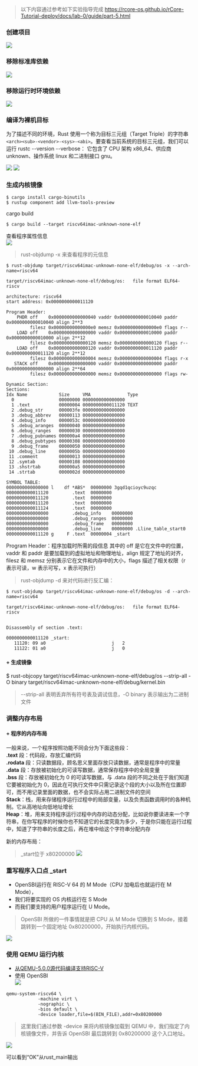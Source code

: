 > 以下内容通过参考如下实验指导完成
https://rcore-os.github.io/rCore-Tutorial-deploy/docs/lab-0/guide/part-5.html 

### 创建项目
![](pics/1.png)
### 移除标准库依赖
![](pics/2.png)
### 移除运行时环境依赖
![](pics/3.png)
### 编译为裸机目标 

为了描述不同的环境，Rust 使用一个称为目标三元组（Target Triple）的字符串 ```<arch><sub>-<vendor>-<sys>-<abi>```。要查看当前系统的目标三元组，我们可以运行 rustc --version --verbose：
它包含了 CPU 架构 x86_64、供应商 unknown、操作系统 linux 和二进制接口 gnu。

![](pics/4.png)
![](pics/5.png)
### 生成内核镜像
```shell
$ cargo install cargo-binutils  
$ rustup component add llvm-tools-preview
```

cargo build
```shell
$ cargo build --target riscv64imac-unknown-none-elf
```
查看程序属性信息  
![](pics/6.png)
> rust-objdump -x 来查看程序的元信息
```
$ rust-objdump target/riscv64imac-unknown-none-elf/debug/os -x --arch-name=riscv64

target/riscv64imac-unknown-none-elf/debug/os:	file format ELF64-riscv

architecture: riscv64
start address: 0x0000000000011120

Program Header:
    PHDR off    0x0000000000000040 vaddr 0x0000000000010040 paddr 0x0000000000010040 align 2**3
         filesz 0x00000000000000e0 memsz 0x00000000000000e0 flags r--
    LOAD off    0x0000000000000000 vaddr 0x0000000000010000 paddr 0x0000000000010000 align 2**12
         filesz 0x0000000000000120 memsz 0x0000000000000120 flags r--
    LOAD off    0x0000000000000120 vaddr 0x0000000000011120 paddr 0x0000000000011120 align 2**12
         filesz 0x0000000000000004 memsz 0x0000000000000004 flags r-x
   STACK off    0x0000000000000000 vaddr 0x0000000000000000 paddr 0x0000000000000000 align 2**64
         filesz 0x0000000000000000 memsz 0x0000000000000000 flags rw-

Dynamic Section:
Sections:
Idx Name            Size     VMA              Type
  0                 00000000 0000000000000000 
  1 .text           00000004 0000000000011120 TEXT
  2 .debug_str      000003fe 0000000000000000 
  3 .debug_abbrev   00000113 0000000000000000 
  4 .debug_info     0000053c 0000000000000000 
  5 .debug_aranges  00000040 0000000000000000 
  6 .debug_ranges   00000030 0000000000000000 
  7 .debug_pubnames 000000a4 0000000000000000 
  8 .debug_pubtypes 00000308 0000000000000000 
  9 .debug_frame    00000050 0000000000000000 
 10 .debug_line     0000005b 0000000000000000 
 11 .comment        00000013 0000000000000000 
 12 .symtab         00000108 0000000000000000 
 13 .shstrtab       000000a5 0000000000000000 
 14 .strtab         0000002d 0000000000000000 

SYMBOL TABLE:
0000000000000000 l    df *ABS*	00000000 3gqd1qcioyc9uzqc
0000000000011120         .text	00000000 
0000000000011120         .text	00000000 
0000000000011120         .text	00000000 
0000000000011124         .text	00000000 
0000000000000000         .debug_info	00000000 
0000000000000000         .debug_ranges	00000000 
0000000000000000         .debug_frame	00000000 
0000000000000000         .debug_line	00000000 .Lline_table_start0
0000000000011120 g     F .text	00000004 _start
```

Program Header：程序加载时所需的段信息
其中的 off 是它在文件中的位置，vaddr 和 paddr 是要加载到的虚拟地址和物理地址，align 规定了地址的对齐，filesz 和 memsz 分别表示它在文件和内存中的大小，flags 描述了相关权限（r 表示可读，w 表示可写，x 表示可执行）

> rust-objdump -d 来对代码进行反汇编：
```
$ rust-objdump target/riscv64imac-unknown-none-elf/debug/os -d --arch-name=riscv64

target/riscv64imac-unknown-none-elf/debug/os:	file format ELF64-riscv


Disassembly of section .text:

0000000000011120 _start:
   11120: 09 a0                        	j	2
   11122: 01 a0                        	j	0

```

#### + 生成镜像
$ rust-objcopy target/riscv64imac-unknown-none-elf/debug/os --strip-all -O binary target/riscv64imac-unknown-none-elf/debug/kernel.bin
> --strip-all 表明丢弃所有符号表及调试信息，-O binary 表示输出为二进制文件

### 调整内存布局
#### + 程序的内存布局

一般来说，一个程序按照功能不同会分为下面这些段：  
**.text** 段：代码段，存放汇编代码  
**.rodata** 段：只读数据段，顾名思义里面存放只读数据，通常是程序中的常量  
**.data** 段：存放被初始化的可读写数据，通常保存程序中的全局变量  
**.bss** 段：存放被初始化为 0 的可读写数据，与 .data 段的不同之处在于我们知道它要被初始化为 0，因此在可执行文件中只需记录这个段的大小以及所在位置即可，而不用记录里面的数据，也不会实际占用二进制文件的空间  
**Stack**：栈，用来存储程序运行过程中的局部变量，以及负责函数调用时的各种机制。它从高地址向低地址增长  
**Heap**：堆，用来支持程序运行过程中内存的动态分配，比如说你要读进来一个字符串，在你写程序的时候你也不知道它的长度究竟为多少，于是你只能在运行过程中，知道了字符串的长度之后，再在堆中给这个字符串分配内存


新的内存布局：
> _start位于 x80200000
![](pics/7.png)


### 重写程序入口点 _start
  + OpenSBI运行在 RISC-V 64 的 M Mode（CPU 加电后也就运行在 M Mode），
  + 我们将要实现的 OS 内核运行在 S Mode
  + 而我们要支持的用户程序运行在 U Mode。

  > OpenSBI 所做的一件事情就是把 CPU 从 M Mode 切换到 S Mode，接着跳转到一个固定地址 0x80200000，开始执行内核代码。


![](pics/8.png) 

### 使用 QEMU 运行内核 

+ [从QEMU-5.0.0源代码编译支持RISC-V](http://www.nuanyun.cloud/?p=591)
+ 使用 OpenSBI   
![](pics/9.png) 

```shell
qemu-system-riscv64 \
            -machine virt \
            -nographic \
            -bios default \
            -device loader,file=$(BIN_FILE),addr=0x80200000
```
> 这里我们通过参数 -device 来将内核镜像加载到 QEMU 中，我们指定了内核镜像文件，并告诉 OpenSBI 最后跳转到 0x80200000 这个入口地址。

![](pics/10.png)   

可以看到“OK”从rust_main输出